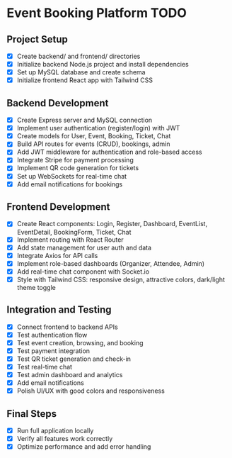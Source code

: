 # Event Booking Platform TODO

## Project Setup
- [x] Create backend/ and frontend/ directories
- [x] Initialize backend Node.js project and install dependencies
- [x] Set up MySQL database and create schema
- [x] Initialize frontend React app with Tailwind CSS

## Backend Development
- [x] Create Express server and MySQL connection
- [x] Implement user authentication (register/login) with JWT
- [x] Create models for User, Event, Booking, Ticket, Chat
- [x] Build API routes for events (CRUD), bookings, admin
- [x] Add JWT middleware for authentication and role-based access
- [x] Integrate Stripe for payment processing
- [x] Implement QR code generation for tickets
- [x] Set up WebSockets for real-time chat
- [x] Add email notifications for bookings

## Frontend Development
- [x] Create React components: Login, Register, Dashboard, EventList, EventDetail, BookingForm, Ticket, Chat
- [x] Implement routing with React Router
- [x] Add state management for user auth and data
- [x] Integrate Axios for API calls
- [x] Implement role-based dashboards (Organizer, Attendee, Admin)
- [x] Add real-time chat component with Socket.io
- [x] Style with Tailwind CSS: responsive design, attractive colors, dark/light theme toggle

## Integration and Testing
- [x] Connect frontend to backend APIs
- [x] Test authentication flow
- [x] Test event creation, browsing, and booking
- [x] Test payment integration
- [x] Test QR ticket generation and check-in
- [x] Test real-time chat
- [x] Test admin dashboard and analytics
- [x] Add email notifications
- [x] Polish UI/UX with good colors and responsiveness

## Final Steps
- [x] Run full application locally
- [x] Verify all features work correctly
- [x] Optimize performance and add error handling

